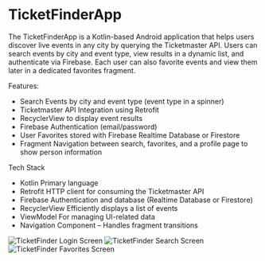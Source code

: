# TicketFinderApp
The TicketFinderApp is a Kotlin-based Android application that helps users discover live events in any city by querying the Ticketmaster API.
Users can search events by city and event type, view results in a dynamic list, and authenticate via Firebase.
Each user can also favorite events and view them later in a dedicated favorites fragment.

Features:
  - Search Events by city and event type (event type in a spinner)
  - Ticketmaster API Integration using Retrofit
  - RecyclerView to display event results
  - Firebase Authentication (email/password)
  - User Favorites stored with Firebase Realtime Database or Firestore
  - Fragment Navigation between search, favorites, and a profile page to show person information

Tech Stack
  - Kotlin Primary language
  - Retrofit HTTP client for consuming the Ticketmaster API
  - Firebase Authentication and database (Realtime Database or Firestore)
  - RecyclerView Efficiently displays a list of events
  - ViewModel For managing UI-related data
  - Navigation Component – Handles fragment transitions

![TicketFinder Login Screen]([https://imgur.com/a/E1MHQeG]) ![TicketFinder Search Screen](https://i.imgur.com/3ec7WpC.png) ![TicketFinder Favorites Screen](https://imgur.com/gallery/ticketfinder-favorites-oPrFgdc)
